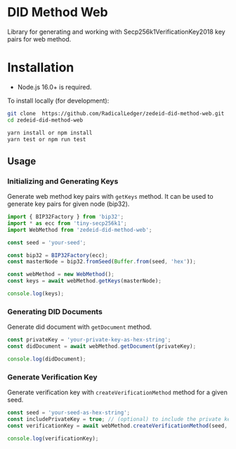 # DID Method Web

Library for generating and working with Secp256k1VerificationKey2018 key pairs for web method.

# Installation

-   Node.js 16.0+ is required.

To install locally (for development):

```bash
git clone  https://github.com/RadicalLedger/zedeid-did-method-web.git
cd zedeid-did-method-web

yarn install or npm install
yarn test or npm run test
```

## Usage

### Initializing and Generating Keys

Generate web method key pairs with `getKeys` method. It can be used to generate key pairs for given node (bip32).

```ts
import { BIP32Factory } from 'bip32';
import * as ecc from 'tiny-secp256k1';
import WebMethod from 'zedeid-did-method-web';

const seed = 'your-seed';

const bip32 = BIP32Factory(ecc);
const masterNode = bip32.fromSeed(Buffer.from(seed, 'hex'));

const webMethod = new WebMethod();
const keys = await webMethod.getKeys(masterNode);

console.log(keys);
```

### Generating DID Documents

Generate did document with `getDocument` method.

```ts
const privateKey = 'your-private-key-as-hex-string';
const didDocument = await webMethod.getDocument(privateKey);

console.log(didDocument);
```

### Generate Verification Key

Generate verification key with `createVerificationMethod` method for a given seed.

```ts
const seed = 'your-seed-as-hex-string';
const includePrivateKey = true; // (optional) to include the private key in the verification method
const verificationKey = await webMethod.createVerificationMethod(seed, includePrivateKey);

console.log(verificationKey);
```
